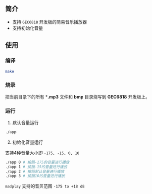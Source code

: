 ## 简介

+ 支持 `GEC6818` 开发板的简易音乐播放器
+ 支持初始化音量

## 使用

### 编译

````bash
make
````

### 烧录

把当前目录下的所有  ***.mp3** 文件和 **bmp** 目录烧写到  **GEC6818** 开发板上。

### 运行

1. 默认音量运行

````bash
./app
````

2. 初始化音量运行

支持4种音量大小即 `-175, -15, 0, 10`

````bash
./app 0 # 按照-175的音量进行播放
./app 1 # 按照-15的音量进行播放
./app 2 # 按照默认音量进行播放
./app 3 # 按照10的音量进行播放
````

`madplay` 支持的音贝范围 `-175 to +18 dB`

